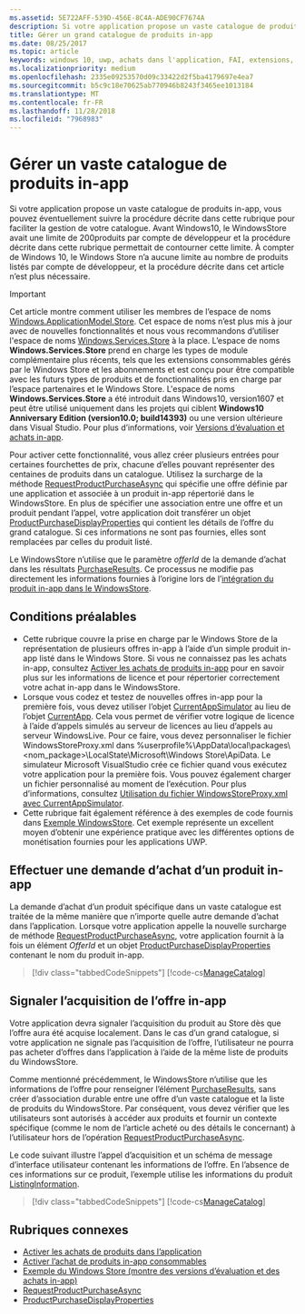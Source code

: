 ```yaml
---
ms.assetid: 5E722AFF-539D-456E-8C4A-ADE90CF7674A
description: Si votre application propose un vaste catalogue de produits intégrés à l’application, vous pouvez éventuellement suivre la procédure décrite dans cette rubrique pour faciliter la gestion de votre catalogue.
title: Gérer un grand catalogue de produits in-app
ms.date: 08/25/2017
ms.topic: article
keywords: windows 10, uwp, achats dans l'application, FAI, extensions, catalogue, Windows.ApplicationModel.Store
ms.localizationpriority: medium
ms.openlocfilehash: 2335e09253570d09c33422d2f5ba4179697e4ea7
ms.sourcegitcommit: b5c9c18e70625ab770946b8243f3465ee1013184
ms.translationtype: MT
ms.contentlocale: fr-FR
ms.lasthandoff: 11/28/2018
ms.locfileid: "7968983"
---
```

# <a name="manage-a-large-catalog-of-in-app-products"></a>Gérer un vaste catalogue de produits in-app

Si votre application propose un vaste catalogue de produits in-app, vous pouvez éventuellement suivre la procédure décrite dans cette rubrique pour faciliter la gestion de votre catalogue. Avant Windows10, le WindowsStore avait une limite de 200produits par compte de développeur et la procédure décrite dans cette rubrique permettait de contourner cette limite. À compter de Windows 10, le Windows Store n’a aucune limite au nombre de produits listés par compte de développeur, et la procédure décrite dans cet article n’est plus nécessaire.

> [!IMPORTANT]
> Cet article montre comment utiliser les membres de l’espace de noms [Windows.ApplicationModel.Store](https://msdn.microsoft.com/library/windows/apps/windows.applicationmodel.store.aspx). Cet espace de noms n’est plus mis à jour avec de nouvelles fonctionnalités et nous vous recommandons d’utiliser l'espace de noms [Windows.Services.Store](https://msdn.microsoft.com/library/windows/apps/windows.services.store.aspx) à la place. L’espace de noms **Windows.Services.Store** prend en charge les types de module complémentaire plus récents, tels que les extensions consommables gérés par le Windows Store et les abonnements et est conçu pour être compatible avec les futurs types de produits et de fonctionnalités pris en charge par l’espace partenaires et le Windows Store. L'espace de noms **Windows.Services.Store** a été introduit dans Windows10, version1607 et peut être utilisé uniquement dans les projets qui ciblent **Windows10 Anniversary Edition (version10.0; build14393)** ou une version ultérieure dans Visual Studio. Pour plus d’informations, voir [Versions d’évaluation et achats in-app](in-app-purchases-and-trials.md).

Pour activer cette fonctionnalité, vous allez créer plusieurs entrées pour certaines fourchettes de prix, chacune d’elles pouvant représenter des centaines de produits dans un catalogue. Utilisez la surcharge de la méthode [RequestProductPurchaseAsync](https://docs.microsoft.com/uwp/api/windows.applicationmodel.store.currentapp.requestproductpurchaseasync) qui spécifie une offre définie par une application et associée à un produit in-app répertorié dans le WindowsStore. En plus de spécifier une association entre une offre et un produit pendant l’appel, votre application doit transférer un objet [ProductPurchaseDisplayProperties](https://msdn.microsoft.com/library/windows/apps/dn263384) qui contient les détails de l’offre du grand catalogue. Si ces informations ne sont pas fournies, elles sont remplacées par celles du produit listé.

Le WindowsStore n’utilise que le paramètre *offerId* de la demande d’achat dans les résultats [PurchaseResults](https://msdn.microsoft.com/library/windows/apps/dn263392). Ce processus ne modifie pas directement les informations fournies à l’origine lors de l’[intégration du produit in-app dans le WindowsStore](../publish/add-on-submissions.md).

## <a name="prerequisites"></a>Conditions préalables

-   Cette rubrique couvre la prise en charge par le Windows Store de la représentation de plusieurs offres in-app à l’aide d’un simple produit in-app listé dans le Windows Store. Si vous ne connaissez pas les achats in-app, consultez [Activer les achats de produits in-app](enable-in-app-product-purchases.md) pour en savoir plus sur les informations de licence et pour répertorier correctement votre achat in-app dans le WindowsStore.
-   Lorsque vous codez et testez de nouvelles offres in-app pour la première fois, vous devez utiliser l’objet [CurrentAppSimulator](https://msdn.microsoft.com/library/windows/apps/hh779766) au lieu de l’objet [CurrentApp](https://msdn.microsoft.com/library/windows/apps/hh779765). Cela vous permet de vérifier votre logique de licence à l’aide d’appels simulés au serveur de licences au lieu d’appels au serveur WindowsLive. Pour ce faire, vous devez personnaliser le fichier WindowsStoreProxy.xml dans %userprofile%\\AppData\\local\\packages\\&lt;nom_package&gt;\\LocalState\\Microsoft\\Windows Store\\ApiData. Le simulateur Microsoft VisualStudio crée ce fichier quand vous exécutez votre application pour la première fois. Vous pouvez également charger un fichier personnalisé au moment de l’exécution. Pour plus d’informations, consultez [Utilisation du fichier WindowsStoreProxy.xml avec CurrentAppSimulator](in-app-purchases-and-trials-using-the-windows-applicationmodel-store-namespace.md#proxy).
-   Cette rubrique fait également référence à des exemples de code fournis dans [Exemple WindowsStore](https://github.com/Microsoft/Windows-universal-samples/tree/win10-1507/Samples/Store). Cet exemple représente un excellent moyen d’obtenir une expérience pratique avec les différentes options de monétisation fournies pour les applications UWP.

## <a name="make-the-purchase-request-for-the-in-app-product"></a>Effectuer une demande d’achat d’un produit in-app

La demande d’achat d’un produit spécifique dans un vaste catalogue est traitée de la même manière que n’importe quelle autre demande d’achat dans l’application. Lorsque votre application appelle la nouvelle surcharge de méthode [RequestProductPurchaseAsync](https://docs.microsoft.com/uwp/api/windows.applicationmodel.store.currentapp.requestproductpurchaseasync), votre application fournit à la fois un élément *OfferId* et un objet [ProductPurchaseDisplayProperties](https://msdn.microsoft.com/library/windows/apps/dn263390) contenant le nom du produit in-app.

> [!div class="tabbedCodeSnippets"]
[!code-cs[ManageCatalog](./code/InAppPurchasesAndLicenses/cs/ManageCatalog.cs#MakePurchaseRequest)]

## <a name="report-fulfillment-of-the-in-app-offer"></a>Signaler l’acquisition de l’offre in-app

Votre application devra signaler l’acquisition du produit au Store dès que l’offre aura été acquise localement. Dans le cas d’un grand catalogue, si votre application ne signale pas l’acquisition de l’offre, l’utilisateur ne pourra pas acheter d’offres dans l’application à l’aide de la même liste de produits du WindowsStore.

Comme mentionné précédemment, le WindowsStore n’utilise que les informations de l’offre pour renseigner l’élément [PurchaseResults](https://msdn.microsoft.com/library/windows/apps/dn263392), sans créer d’association durable entre une offre d’un vaste catalogue et la liste de produits du WindowsStore. Par conséquent, vous devez vérifier que les utilisateurs sont autorisés à accéder aux produits et fournir un contexte spécifique (comme le nom de l’article acheté ou des détails le concernant) à l’utilisateur hors de l’opération [RequestProductPurchaseAsync](https://docs.microsoft.com/uwp/api/windows.applicationmodel.store.currentapp.requestproductpurchaseasync).

Le code suivant illustre l’appel d’acquisition et un schéma de message d’interface utilisateur contenant les informations de l’offre. En l’absence de ces informations sur ce produit, l’exemple utilise les informations du produit [ListingInformation](https://msdn.microsoft.com/library/windows/apps/br225163).

> [!div class="tabbedCodeSnippets"]
[!code-cs[ManageCatalog](./code/InAppPurchasesAndLicenses/cs/ManageCatalog.cs#ReportFulfillment)]

## <a name="related-topics"></a>Rubriques connexes

* [Activer les achats de produits dans l’application](enable-in-app-product-purchases.md)
* [Activer l’achat de produits in-app consommables](enable-consumable-in-app-product-purchases.md)
* [Exemple du Windows Store (montre des versions d’évaluation et des achats in-app)](https://github.com/Microsoft/Windows-universal-samples/tree/win10-1507/Samples/Store)
* [RequestProductPurchaseAsync](https://msdn.microsoft.com/library/windows/apps/dn263382)
* [ProductPurchaseDisplayProperties](https://msdn.microsoft.com/library/windows/apps/dn263384)
